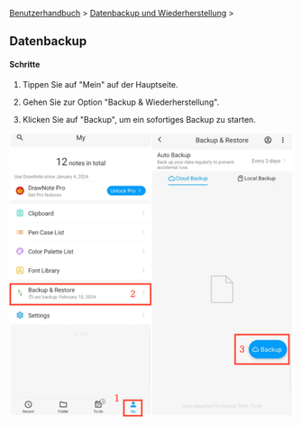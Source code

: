 [Benutzerhandbuch](/dragonnest/drawnote/manual/de) > [Datenbackup und Wiederherstellung](/dragonnest/drawnote/manual/de/daten_backup_und_wiederherstellung) >

Datenbackup
---
#### Schritte

1. Tippen Sie auf "Mein" auf der Hauptseite.

2. Gehen Sie zur Option "Backup & Wiederherstellung".

3. Klicken Sie auf "Backup", um ein sofortiges Backup zu starten.

![Datenbackup](imgs/data_backup.png)